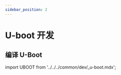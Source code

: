 ```yaml
---
sidebar_position: 2
---
```


# U-boot 开发

## 编译 U-Boot

import UBOOT from '../../../common/dev/\_u-boot.mdx';

<UBOOT model="Radxa ROCK 3A" profile="latest" product="rock-3a"/>
